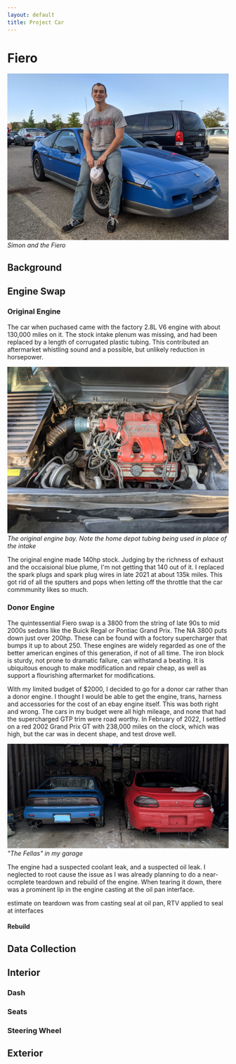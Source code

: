 ```yaml
---
layout: default
title: Project Car
---
```

# Fiero

![Simon and the Fiero](/docs/assets/simon_and_fiero.jpg)
*Simon and the Fiero*

## Background

## Engine Swap

### Original Engine

The car when puchased came with the factory 2.8L V6 engine with about 130,000 miles on it. The stock intake plenum was missing, and had been replaced by a length of corrugated plastic tubing. This contributed an aftermarket whistling sound and a possible, but unlikely reduction in horsepower.

![Image of the original engine bay. Note the home depot tubing being used in place of the intake](/docs/assets/engine_bay.jpg)
*The original engine bay. Note the home depot tubing being used in place of the intake*

The original engine made 140hp stock. Judging by the richness of exhaust and the occaisional blue plume, I'm not getting that 140 out of it. I replaced the spark plugs and spark plug wires in late 2021 at about 135k miles. This got rid of all the sputters and pops when letting off the throttle that the car commmunity likes so much.

### Donor Engine

The quintessential Fiero swap is a 3800 from the string of late 90s to mid 2000s sedans like the Buick Regal or Pontiac Grand Prix. The NA 3800 puts down just over 200hp. These can be found with a foctory supercharger that bumps it up to about 250. These engines are widely regarded as one of the better american engines of this generation, if not of all time. The iron block is sturdy, not prone to dramatic failure, can withstand a beating. It is ubiquitous enough to make modification and repair cheap, as well as support a flourishing aftermarket for modifications.

With my limited budget of $2000, I decided to go for a donor car rather than a donor engine. I thought I would be able to get the engine, trans, harness and accessories for the cost of an ebay engine itself. This was both right and wrong. The cars in my budget were all high mileage, and none that had the supercharged GTP trim were road worthy. In February of 2022, I settled on a red 2002 Grand Prix GT with 238,000 miles on the clock, which was high, but the car was in decent shape, and test drove well.

![The blue 1987 Fiero sitting to the left of the red 2002 Grand Prix in my garage.](/docs/assets/the_fellas.jpg)
*"The Fellas" in my garage*

The engine had a suspected coolant leak, and a suspected oil leak. I neglected to root cause the issue as I was already planning to do a near-ocmplete teardown and rebuild of the engine. When tearing it down, there was a prominent lip in the engine casting at the oil pan interface. 

 estimate on teardown was from casting seal at oil pan, RTV applied to seal at interfaces

#### Rebuild

## Data Collection

## Interior

### Dash

### Seats

### Steering Wheel

## Exterior